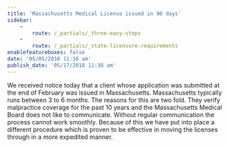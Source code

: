 ```yaml
---
title: 'Massachusetts Medical License issued in 90 days'
sidebar:
    -
        route: /_partials/_three-easy-steps
    -
        route: /_partials/_state-licensure-requirements
enablefeatureboxes: false
date: '05/05/2010 11:38 am'
publish_date: '05/17/2018 11:38 am'
---
```


<p>We received notice today that a client whose application was submitted at the end of February was issued in Massachusetts. Massachusetts typically runs between 3 to 6 months. The reasons for this are two fold. They verify malpractice coverage for the past 10 years and the Massachusetts Medical Board does not like to communicate. Without regular communication the process cannot work smoothly. Because of this we have put into place a different procedure which is proven to be effective in moving the licenses through in a more expedited manner.</p>